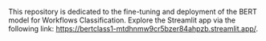 This repository is dedicated to the fine-tuning and deployment of the BERT model for Workflows Classification. Explore the Streamlit app via the following link: https://bertclass1-mtdhnmw9cr5bzer84ahpzb.streamlit.app/.
